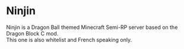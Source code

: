 # Ninjin
Ninjin is a Dragon Ball themed Minecraft Semi-RP server based on the Dragon Block C mod. <br>
This one is also whitelist and French speaking only.
